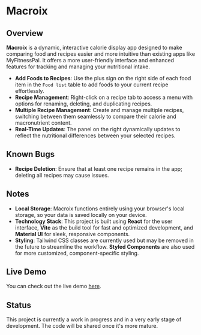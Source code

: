 # Macroix

## Overview

**Macroix** is a dynamic, interactive calorie display app designed to make comparing food and recipes easier and more intuitive than existing apps like MyFitnessPal. It offers a more user-friendly interface and enhanced features for tracking and managing your nutritional intake.

- **Add Foods to Recipes**: Use the plus sign on the right side of each food item in the `Food list` table to add foods to your current recipe effortlessly.
- **Recipe Management**: Right-click on a recipe tab to access a menu with options for renaming, deleting, and duplicating recipes.
- **Multiple Recipe Management**: Create and manage multiple recipes, switching between them seamlessly to compare their calorie and macronutrient content.
- **Real-Time Updates**: The panel on the right dynamically updates to reflect the nutritional differences between your selected recipes.

## Known Bugs

- **Recipe Deletion**: Ensure that at least one recipe remains in the app; deleting all recipes may cause issues.

## Notes

- **Local Storage**: Macroix functions entirely using your browser's local storage, so your data is saved locally on your device.
- **Technology Stack**: This project is built using **React** for the user interface, **Vite** as the build tool for fast and optimized development, and **Material UI** for sleek, responsive components.
- **Styling**: Tailwind CSS classes are currently used but may be removed in the future to streamline the workflow. **Styled Components** are also used for more customized, component-specific styling.

## Live Demo

You can check out the live demo [here](https://macroix.netlify.app).

## Status

This project is currently a work in progress and in a very early stage of development. The code will be shared once it's more mature.
